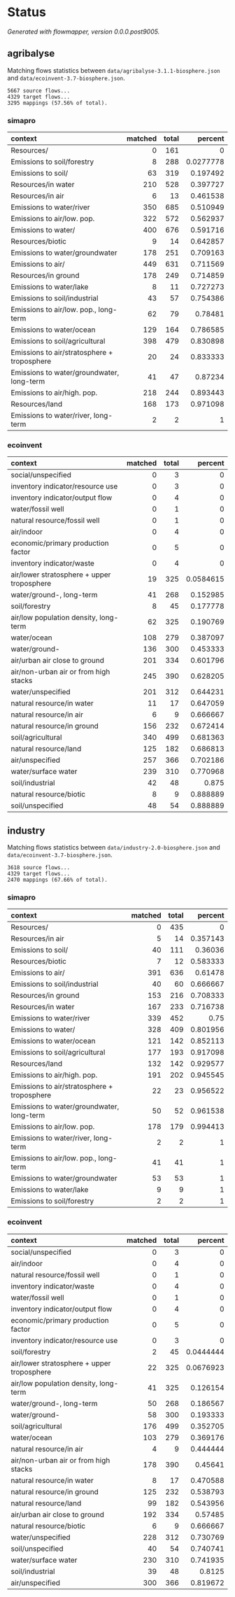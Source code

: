 # Status

*Generated with flowmapper, version 0.0.0.post9005.*

## agribalyse

Matching flows statistics between `data/agribalyse-3.1.1-biosphere.json`
and `data/ecoinvent-3.7-biosphere.json`.

    5667 source flows...
    4329 target flows...
    3295 mappings (57.56% of total).

### simapro

| context                                     | matched | total |   percent |
|:--------------------------------------------|--------:|------:|----------:|
| Resources/                                  |       0 |   161 |         0 |
| Emissions to soil/forestry                  |       8 |   288 | 0.0277778 |
| Emissions to soil/                          |      63 |   319 |  0.197492 |
| Resources/in water                          |     210 |   528 |  0.397727 |
| Resources/in air                            |       6 |    13 |  0.461538 |
| Emissions to water/river                    |     350 |   685 |  0.510949 |
| Emissions to air/low. pop.                  |     322 |   572 |  0.562937 |
| Emissions to water/                         |     400 |   676 |  0.591716 |
| Resources/biotic                            |       9 |    14 |  0.642857 |
| Emissions to water/groundwater              |     178 |   251 |  0.709163 |
| Emissions to air/                           |     449 |   631 |  0.711569 |
| Resources/in ground                         |     178 |   249 |  0.714859 |
| Emissions to water/lake                     |       8 |    11 |  0.727273 |
| Emissions to soil/industrial                |      43 |    57 |  0.754386 |
| Emissions to air/low. pop., long-term       |      62 |    79 |   0.78481 |
| Emissions to water/ocean                    |     129 |   164 |  0.786585 |
| Emissions to soil/agricultural              |     398 |   479 |  0.830898 |
| Emissions to air/stratosphere + troposphere |      20 |    24 |  0.833333 |
| Emissions to water/groundwater, long-term   |      41 |    47 |   0.87234 |
| Emissions to air/high. pop.                 |     218 |   244 |  0.893443 |
| Resources/land                              |     168 |   173 |  0.971098 |
| Emissions to water/river, long-term         |       2 |     2 |         1 |

### ecoinvent

| context                                    | matched | total |   percent |
|:-------------------------------------------|--------:|------:|----------:|
| social/unspecified                         |       0 |     3 |         0 |
| inventory indicator/resource use           |       0 |     3 |         0 |
| inventory indicator/output flow            |       0 |     4 |         0 |
| water/fossil well                          |       0 |     1 |         0 |
| natural resource/fossil well               |       0 |     1 |         0 |
| air/indoor                                 |       0 |     4 |         0 |
| economic/primary production factor         |       0 |     5 |         0 |
| inventory indicator/waste                  |       0 |     4 |         0 |
| air/lower stratosphere + upper troposphere |      19 |   325 | 0.0584615 |
| water/ground-, long-term                   |      41 |   268 |  0.152985 |
| soil/forestry                              |       8 |    45 |  0.177778 |
| air/low population density, long-term      |      62 |   325 |  0.190769 |
| water/ocean                                |     108 |   279 |  0.387097 |
| water/ground-                              |     136 |   300 |  0.453333 |
| air/urban air close to ground              |     201 |   334 |  0.601796 |
| air/non-urban air or from high stacks      |     245 |   390 |  0.628205 |
| water/unspecified                          |     201 |   312 |  0.644231 |
| natural resource/in water                  |      11 |    17 |  0.647059 |
| natural resource/in air                    |       6 |     9 |  0.666667 |
| natural resource/in ground                 |     156 |   232 |  0.672414 |
| soil/agricultural                          |     340 |   499 |  0.681363 |
| natural resource/land                      |     125 |   182 |  0.686813 |
| air/unspecified                            |     257 |   366 |  0.702186 |
| water/surface water                        |     239 |   310 |  0.770968 |
| soil/industrial                            |      42 |    48 |     0.875 |
| natural resource/biotic                    |       8 |     9 |  0.888889 |
| soil/unspecified                           |      48 |    54 |  0.888889 |

## industry

Matching flows statistics between `data/industry-2.0-biosphere.json` and
`data/ecoinvent-3.7-biosphere.json`.

    3618 source flows...
    4329 target flows...
    2470 mappings (67.66% of total).

### simapro

| context                                     | matched | total |  percent |
|:--------------------------------------------|--------:|------:|---------:|
| Resources/                                  |       0 |   435 |        0 |
| Resources/in air                            |       5 |    14 | 0.357143 |
| Emissions to soil/                          |      40 |   111 |  0.36036 |
| Resources/biotic                            |       7 |    12 | 0.583333 |
| Emissions to air/                           |     391 |   636 |  0.61478 |
| Emissions to soil/industrial                |      40 |    60 | 0.666667 |
| Resources/in ground                         |     153 |   216 | 0.708333 |
| Resources/in water                          |     167 |   233 | 0.716738 |
| Emissions to water/river                    |     339 |   452 |     0.75 |
| Emissions to water/                         |     328 |   409 | 0.801956 |
| Emissions to water/ocean                    |     121 |   142 | 0.852113 |
| Emissions to soil/agricultural              |     177 |   193 | 0.917098 |
| Resources/land                              |     132 |   142 | 0.929577 |
| Emissions to air/high. pop.                 |     191 |   202 | 0.945545 |
| Emissions to air/stratosphere + troposphere |      22 |    23 | 0.956522 |
| Emissions to water/groundwater, long-term   |      50 |    52 | 0.961538 |
| Emissions to air/low. pop.                  |     178 |   179 | 0.994413 |
| Emissions to water/river, long-term         |       2 |     2 |        1 |
| Emissions to air/low. pop., long-term       |      41 |    41 |        1 |
| Emissions to water/groundwater              |      53 |    53 |        1 |
| Emissions to water/lake                     |       9 |     9 |        1 |
| Emissions to soil/forestry                  |       2 |     2 |        1 |

### ecoinvent

| context                                    | matched | total |   percent |
|:-------------------------------------------|--------:|------:|----------:|
| social/unspecified                         |       0 |     3 |         0 |
| air/indoor                                 |       0 |     4 |         0 |
| natural resource/fossil well               |       0 |     1 |         0 |
| inventory indicator/waste                  |       0 |     4 |         0 |
| water/fossil well                          |       0 |     1 |         0 |
| inventory indicator/output flow            |       0 |     4 |         0 |
| economic/primary production factor         |       0 |     5 |         0 |
| inventory indicator/resource use           |       0 |     3 |         0 |
| soil/forestry                              |       2 |    45 | 0.0444444 |
| air/lower stratosphere + upper troposphere |      22 |   325 | 0.0676923 |
| air/low population density, long-term      |      41 |   325 |  0.126154 |
| water/ground-, long-term                   |      50 |   268 |  0.186567 |
| water/ground-                              |      58 |   300 |  0.193333 |
| soil/agricultural                          |     176 |   499 |  0.352705 |
| water/ocean                                |     103 |   279 |  0.369176 |
| natural resource/in air                    |       4 |     9 |  0.444444 |
| air/non-urban air or from high stacks      |     178 |   390 |   0.45641 |
| natural resource/in water                  |       8 |    17 |  0.470588 |
| natural resource/in ground                 |     125 |   232 |  0.538793 |
| natural resource/land                      |      99 |   182 |  0.543956 |
| air/urban air close to ground              |     192 |   334 |   0.57485 |
| natural resource/biotic                    |       6 |     9 |  0.666667 |
| water/unspecified                          |     228 |   312 |  0.730769 |
| soil/unspecified                           |      40 |    54 |  0.740741 |
| water/surface water                        |     230 |   310 |  0.741935 |
| soil/industrial                            |      39 |    48 |    0.8125 |
| air/unspecified                            |     300 |   366 |  0.819672 |
